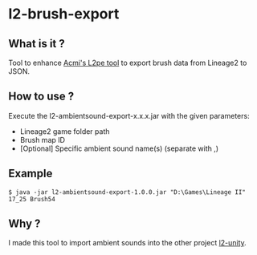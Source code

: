 # l2-brush-export

## What is it ?

Tool to enhance [Acmi's L2pe tool](https://github.com/acmi/L2pe) to export brush data from Lineage2 to JSON.

## How to use ?

Execute the l2-ambientsound-export-x.x.x.jar with the given parameters:
- Lineage2 game folder path
- Brush map ID
- [Optional] Specific ambient sound name(s) (separate with ,)

## Example
```
$ java -jar l2-ambientsound-export-1.0.0.jar "D:\Games\Lineage II" 17_25 Brush54
```
## Why ?
I made this tool to import ambient sounds into the other project [l2-unity](https://gitlab.com/shnok/l2-unity).

